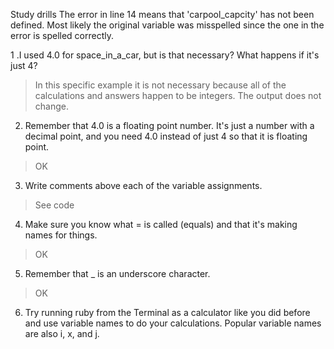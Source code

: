 Study drills
The error in line 14 means that 'carpool_capcity' has not been defined.
Most likely the original variable was misspelled since the one in the 
error is spelled correctly.

1 .I used 4.0 for space_in_a_car, but is that necessary? What happens if it's just 4?

>In this specific example it is not necessary because all of the calculations and answers
happen to be integers.  The output does not change.

2. Remember that 4.0 is a floating point number. It's just a number with a decimal point, and you need 4.0 instead of just 4 so that it is floating point.

> OK

3. Write comments above each of the variable assignments.

> See code

4. Make sure you know what = is called (equals) and that it's making names for things.

> OK

5. Remember that _ is an underscore character.

> OK

6. Try running ruby from the Terminal as a calculator like you did before and use variable names to do your calculations. Popular variable names are also i, x, and j.
